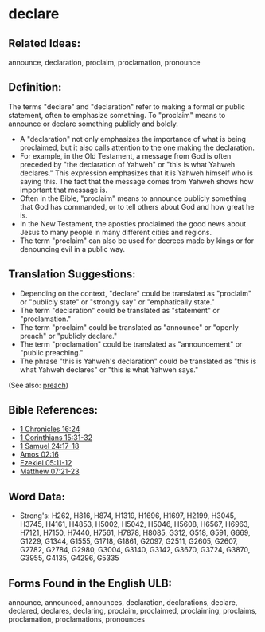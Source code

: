 # declare

## Related Ideas:

announce, declaration, proclaim, proclamation, pronounce

## Definition:

The terms "declare" and "declaration" refer to making a formal or public statement, often to emphasize something. To "proclaim" means to announce or declare something publicly and boldly.

* A "declaration" not only emphasizes the importance of what is being proclaimed, but it also calls attention to the one making the declaration.
* For example, in the Old Testament, a message from God is often preceded by "the declaration of Yahweh" or "this is what Yahweh declares." This expression emphasizes that it is Yahweh himself who is saying this. The fact that the message comes from Yahweh shows how important that message is.
* Often in the Bible, "proclaim" means to announce publicly something that God has commanded, or to tell others about God and how great he is.
* In the New Testament, the apostles proclaimed the good news about Jesus to many people in many different cities and regions.
* The term "proclaim" can also be used for decrees made by kings or for denouncing evil in a public way.

## Translation Suggestions:

* Depending on the context, "declare" could be translated as "proclaim" or "publicly state" or "strongly say" or "emphatically state."
* The term "declaration" could be translated as "statement" or "proclamation."
* The term "proclaim" could be translated as "announce" or "openly preach" or "publicly declare."
* The term "proclamation" could be translated as "announcement" or "public preaching."
* The phrase "this is Yahweh's declaration" could be translated as "this is what Yahweh declares" or "this is what Yahweh says."

(See also: [preach](../other/preach.md))

## Bible References:

* [1 Chronicles 16:24](rc://en/tn/help/1ch/16/24)
* [1 Corinthians 15:31-32](rc://en/tn/help/1co/15/31)
* [1 Samuel 24:17-18](rc://en/tn/help/1sa/24/17)
* [Amos 02:16](rc://en/tn/help/amo/02/16)
* [Ezekiel 05:11-12](rc://en/tn/help/ezk/05/11)
* [Matthew 07:21-23](rc://en/tn/help/mat/07/21)

## Word Data:

* Strong's: H262, H816, H874, H1319, H1696, H1697, H2199, H3045, H3745, H4161, H4853, H5002, H5042, H5046, H5608, H6567, H6963, H7121, H7150, H7440, H7561, H7878, H8085, G312, G518, G591, G669, G1229, G1344, G1555, G1718, G1861, G2097, G2511, G2605, G2607, G2782, G2784, G2980, G3004, G3140, G3142, G3670, G3724, G3870, G3955, G4135, G4296, G5335

## Forms Found in the English ULB:

announce, announced, announces, declaration, declarations, declare, declared, declares, declaring, proclaim, proclaimed, proclaiming, proclaims, proclamation, proclamations, pronounces
